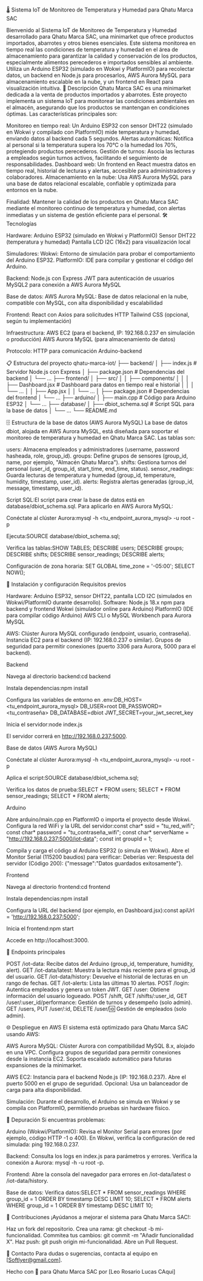 🌡️ Sistema IoT de Monitoreo de Temperatura y Humedad para Qhatu Marca SAC

Bienvenido al Sistema IoT de Monitoreo de Temperatura y Humedad desarrollado para Qhatu Marca SAC, una minimarket que ofrece productos importados, abarrotes y otros bienes esenciales. Este sistema monitorea en tiempo real las condiciones de temperatura y humedad en el área de almacenamiento para garantizar la calidad y conservación de los productos, especialmente alimentos perecederos e importados sensibles al ambiente. Utiliza un Arduino ESP32 (simulado en Wokwi y PlatformIO) para recolectar datos, un backend en Node.js para procesarlos, AWS Aurora MySQL para almacenamiento escalable en la nube, y un frontend en React para visualización intuitiva.
📜 Descripción
Qhatu Marca SAC es una minimarket dedicada a la venta de productos importados y abarrotes. Este proyecto implementa un sistema IoT para monitorear las condiciones ambientales en el almacén, asegurando que los productos se mantengan en condiciones óptimas. Las características principales son:

Monitoreo en tiempo real: Un Arduino ESP32 con sensor DHT22 (simulado en Wokwi y compilado con PlatformIO) mide temperatura y humedad, enviando datos al backend cada 5 segundos.
Alertas automáticas: Notifica al personal si la temperatura supera los 70°C o la humedad los 70%, protegiendo productos perecederos.
Gestión de turnos: Asocia las lecturas a empleados según turnos activos, facilitando el seguimiento de responsabilidades.
Dashboard web: Un frontend en React muestra datos en tiempo real, historial de lecturas y alertas, accesible para administradores y colaboradores.
Almacenamiento en la nube: Usa AWS Aurora MySQL para una base de datos relacional escalable, confiable y optimizada para entornos en la nube.

Finalidad: Mantener la calidad de los productos en Qhatu Marca SAC mediante el monitoreo continuo de temperatura y humedad, con alertas inmediatas y un sistema de gestión eficiente para el personal.
🛠️ Tecnologías

Hardware:
Arduino ESP32 (simulado en Wokwi y PlatformIO)
Sensor DHT22 (temperatura y humedad)
Pantalla LCD I2C (16x2) para visualización local


Simuladores:
Wokwi: Entorno de simulación para probar el comportamiento del Arduino ESP32.
PlatformIO: IDE para compilar y gestionar el código del Arduino.


Backend:
Node.js con Express
JWT para autenticación de usuarios
MySQL2 para conexión a AWS Aurora MySQL


Base de datos:
AWS Aurora MySQL: Base de datos relacional en la nube, compatible con MySQL, con alta disponibilidad y escalabilidad


Frontend:
React con Axios para solicitudes HTTP
Tailwind CSS (opcional, según tu implementación)


Infraestructura:
AWS EC2 (para el backend, IP: 192.168.0.237 en simulación o producción)
AWS Aurora MySQL (para almacenamiento de datos)


Protocolo:
HTTP para comunicación Arduino-backend



📋 Estructura del proyecto
qhatu-marca-iot/
├── backend/
│   ├── index.js              # Servidor Node.js con Express
│   ├── package.json          # Dependencias del backend
│   └── ...
├── frontend/
│   ├── src/
│   │   ├── components/
│   │   │   ├── Dashboard.jsx # Dashboard para datos en tiempo real e historial
│   │   │   └── ...
│   │   ├── App.jsx
│   │   └── ...
│   ├── package.json          # Dependencias del frontend
│   └── ...
├── arduino/
│   ├── main.cpp              # Código para Arduino ESP32
│   └── ...
├── database/
│   ├── dbiot_schema.sql      # Script SQL para la base de datos
│   └── ...
└── README.md

🗄️ Estructura de la base de datos (AWS Aurora MySQL)
La base de datos dbiot, alojada en AWS Aurora MySQL, está diseñada para soportar el monitoreo de temperatura y humedad en Qhatu Marca SAC. Las tablas son:

users: Almacena empleados y administradores (username, password hasheada, role, group_id).
groups: Define grupos de sensores (group_id, name, por ejemplo, "Almacén Qhatu Marca").
shifts: Gestiona turnos del personal (user_id, group_id, start_time, end_time, status).
sensor_readings: Guarda lecturas de temperatura y humedad (group_id, temperature, humidity, timestamp, user_id).
alerts: Registra alertas generadas (group_id, message, timestamp, user_id).

Script SQL:El script para crear la base de datos está en database/dbiot_schema.sql. Para aplicarlo en AWS Aurora MySQL:

Conéctate al clúster Aurora:mysql -h <tu_endpoint_aurora_mysql> -u root -p


Ejecuta:SOURCE database/dbiot_schema.sql;


Verifica las tablas:SHOW TABLES;
DESCRIBE users;
DESCRIBE groups;
DESCRIBE shifts;
DESCRIBE sensor_readings;
DESCRIBE alerts;



Configuración de zona horaria:
SET GLOBAL time_zone = '-05:00';
SELECT NOW();

🚀 Instalación y configuración
Requisitos previos

Hardware: Arduino ESP32, sensor DHT22, pantalla LCD I2C (simulados en Wokwi/PlatformIO durante desarrollo).
Software:
Node.js 18.x
npm para backend y frontend
Wokwi (simulador online para Arduino)
PlatformIO (IDE para compilar código Arduino)
AWS CLI o MySQL Workbench para Aurora MySQL


AWS:
Clúster Aurora MySQL configurado (endpoint, usuario, contraseña).
Instancia EC2 para el backend (IP: 192.168.0.237 o similar).
Grupos de seguridad para permitir conexiones (puerto 3306 para Aurora, 5000 para el backend).



Backend

Navega al directorio backend:cd backend


Instala dependencias:npm install


Configura las variables de entorno en .env:DB_HOST=<tu_endpoint_aurora_mysql>
DB_USER=root
DB_PASSWORD=<tu_contraseña>
DB_DATABASE=dbiot
JWT_SECRET=your_jwt_secret_key


Inicia el servidor:node index.js

El servidor correrá en http://192.168.0.237:5000.

Base de datos (AWS Aurora MySQL)

Conéctate al clúster Aurora:mysql -h <tu_endpoint_aurora_mysql> -u root -p


Aplica el script:SOURCE database/dbiot_schema.sql;


Verifica los datos de prueba:SELECT * FROM users;
SELECT * FROM sensor_readings;
SELECT * FROM alerts;



Arduino

Abre arduino/main.cpp en PlatformIO o importa el proyecto desde Wokwi.
Configura la red WiFi y la URL del servidor:const char* ssid = "tu_red_wifi";
const char* password = "tu_contraseña_wifi";
const char* serverName = "http://192.168.0.237:5000/iot-data";
const int groupId = 1;


Compila y carga el código al Arduino ESP32 (o simula en Wokwi).
Abre el Monitor Serial (115200 baudios) para verificar:
Deberías ver: Respuesta del servidor (Código 200): {"message":"Datos guardados exitosamente"}.



Frontend

Navega al directorio frontend:cd frontend


Instala dependencias:npm install


Configura la URL del backend (por ejemplo, en Dashboard.jsx):const apiUrl = 'http://192.168.0.237:5000';


Inicia el frontend:npm start

Accede en http://localhost:3000.

📡 Endpoints principales

POST /iot-data: Recibe datos del Arduino (group_id, temperature, humidity, alert).
GET /iot-data/latest: Muestra la lectura más reciente para el group_id del usuario.
GET /iot-data/history: Devuelve el historial de lecturas en un rango de fechas.
GET /iot-alerts: Lista las últimas 10 alertas.
POST /login: Autentica empleados y genera un token JWT.
GET /user: Obtiene información del usuario logueado.
POST /shift, GET /shifts/:user_id, GET /user/:user_id/performance: Gestión de turnos y desempeño (solo admin).
GET /users, PUT /user/:id, DELETE /user/:id: Gestión de empleados (solo admin).

🌐 Despliegue en AWS
El sistema está optimizado para Qhatu Marca SAC usando AWS:

AWS Aurora MySQL:
Clúster Aurora con compatibilidad MySQL 8.x, alojado en una VPC.
Configura grupos de seguridad para permitir conexiones desde la instancia EC2.
Soporta escalado automático para futuras expansiones de la minimarket.


AWS EC2:
Instancia para el backend Node.js (IP: 192.168.0.237).
Abre el puerto 5000 en el grupo de seguridad.
Opcional: Usa un balanceador de carga para alta disponibilidad.


Simulación:
Durante el desarrollo, el Arduino se simula en Wokwi y se compila con PlatformIO, permitiendo pruebas sin hardware físico.



🔧 Depuración
Si encuentras problemas:

Arduino (Wokwi/PlatformIO):
Revisa el Monitor Serial para errores (por ejemplo, código HTTP -1 o 400).
En Wokwi, verifica la configuración de red simulada: ping 192.168.0.237.


Backend:
Consulta los logs en index.js para parámetros y errores.
Verifica la conexión a Aurora: mysql -h <endpoint> -u root -p.


Frontend:
Abre la consola del navegador para errores en /iot-data/latest o /iot-data/history.


Base de datos:
Verifica datos:SELECT * FROM sensor_readings WHERE group_id = 1 ORDER BY timestamp DESC LIMIT 10;
SELECT * FROM alerts WHERE group_id = 1 ORDER BY timestamp DESC LIMIT 10;





🤝 Contribuciones
¡Ayúdanos a mejorar el sistema para Qhatu Marca SAC!:

Haz un fork del repositorio.
Crea una rama: git checkout -b mi-funcionalidad.
Commitea tus cambios: git commit -m "Añadir funcionalidad X".
Haz push: git push origin mi-funcionalidad.
Abre un Pull Request.

📧 Contacto
Para dudas o sugerencias, contacta al equipo en [Softlyer@gmail.com].

Hecho con 💪 para Qhatu Marca SAC por [Leo Rosario Lucas CAqui]
